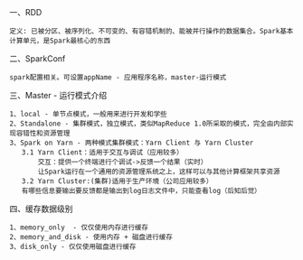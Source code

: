 一、RDD
  
    定义: 已被分区、被序列化、不可变的、有容错机制的、能被并行操作的数据集合。Spark基本计算单元，是Spark最核心的东西

二、SparkConf
    
    spark配置相关。可设置appName - 应用程序名称，master-运行模式

三、Master - 运行模式介绍

    1、local - 单节点模式，一般用来进行开发和学些
    2、Standalone - 集群模式，独立模式，类似MapReduce 1.0所采取的模式，完全由内部实现容错性和资源管理
    3、Spark on Yarn - 两种模式集群模式：Yarn Client 与 Yarn Cluster
       3.1 Yarn Client：适用于交互与调试（应用较多）
           交互：提供一个终端进行个调试->反馈一个结果（实时）
           让Spark运行在一个通用的资源管理系统之上，这样可以与其他计算框架共享资源
       3.2 Yarn Cluster:(集群)适用于生产环境（公司应用较多）
       有哪些信息要输出要反馈都是输出到log日志文件中，只能查看log（后知后觉）
   
四、缓存数据级别
    
    1、memory_only  - 仅仅使用内存进行缓存
    2、memory_and_disk - 使用内存 + 磁盘进行缓存
    3、disk_only - 仅仅使用磁盘进行缓存
